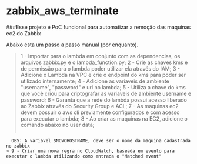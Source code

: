 # zabbix_aws_terminate

###Esse projeto é PoC funcional para automatizar a remoção das maquinas ec2 do Zabbix

Abaixo esta um passo a passo manual (por enquanto).

> 1 - Importar para o lambda em conjunto com as dependencias, os arquivos zabbix.py e o lambda_function.py;
> 2 - Crie as chaves kms e de permissão para o lambda poder utilizar ela através do IAM;
> 3 - Adicione o Lambda na VPC e crie o endpoint do kms para poder ser utilizado internamente;
> 4 - Adicione as variaveis de ambiente "username", "password" e url no lambda;
> 5 - Utiliza a chave do kms que você criou para criptografar as variaveis de ambiente username e password;
> 6 - Garanta que a rede do lambda possui acesso liberado ao Zabbix através do Security Group e ACL;
> 7 - As maquinas ec2 devem possuir o aws cli previamente configurados e com acesso para executar o lambda;
> 8 - Ao criar as maquinas na EC2, adicione o comando abaixo no user data;
>   ```aws lambda invoke --invocation-type RequestResponse --function-name zabbix_terminate --region sa-east-1 --payload '{"action":"update_description", "description":"'$(/opt/aws/bin/ec2-metadata -i | cut -d' ' -f2)'", "host":"'$NOVOHOSTNAME'"}' /dev/null
```
  OBS: A variavel $NOVOHOSTNAME, deve ser o nome da maquina cadastrada no zabbix
> 9 - Criar uma nova regra no CloudWatch, baseada em evento para executar o lambda utilizando como entrada o "Matched event"


